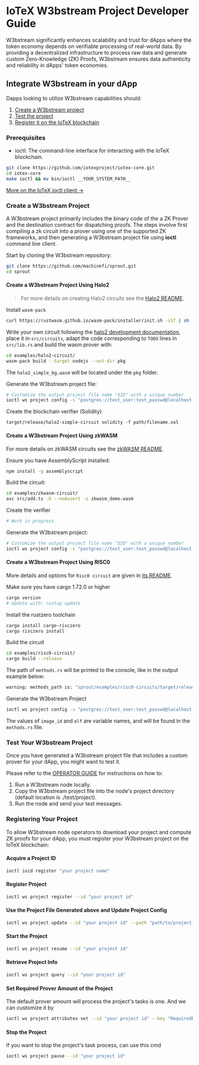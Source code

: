 # IoTeX W3bstream Project Developer Guide

W3bstream significantly enhances scalability and trust for dApps where the token economy depends on verifiable processing of real-world data. By providing a decentralized infrastructure to process raw data and generate custom Zero-Knowledge (ZK) Proofs, W3bstream ensures data authenticity and reliability in dApps' token economies.

## Integrate W3bstream in your dApp

Dapps looking to utilize W3bstream capabilities should:

1. [Create a W3bstream project](#create-a-w3bstream-project)
2. [Test the project](#test-your-w3bstream-project)
3. [Register it on the IoTeX blockchain](#registering-your-project)

### Prerequisites

- ioctl: The command-line interface for interacting with the IoTeX blockchain.

```bash
git clone https://github.com/iotexproject/iotex-core.git
cd iotex-core
make ioctl && mv bin/ioctl __YOUR_SYSTEM_PATH__
```

[More on the IoTeX ioctl client →](https://docs.iotex.io/the-iotex-stack/wallets/command-line-client)

### Create a W3bstream Project

A W3bstream project primarily includes the binary code of the a ZK Prover and the destination contract for dispatching proofs. The steps involve first compiling a zk circuit into a prover using one of the supported ZK frameworks, and then generating a W3bstream project file using **ioctl** command line client.

Start by cloning the W3bstream repository:

```bash
git clone https://github.com/machinefi/sprout.git
cd sprout
```

#### Create a W3bstream Project Using Halo2

>For more details on creating Halo2 circuits see the [Halo2 README](./examples/halo2-circuit/README.md).

Install `wasm-pack`

```bash
curl https://rustwasm.github.io/wasm-pack/installer/init.sh -sSf | sh
```

Write your own circuit following the [halo2 development documentation](https://zcash.github.io/halo2/user/simple-example.html), place it in `src/circuits`, adapt the code corresponding to `TODO` lines in `src/lib.rs` and build the wasm prover with:

```bash
cd examples/halo2-circuit/
wasm-pack build --target nodejs --out-dir pkg
```

The `halo2_simple_bg.wasm` will be located under the `pkg` folder.

Generate the W3bstream project file:

```bash
# Customize the output project file name "$ID" with a unique number
ioctl ws project config -s "postgres://test_user:test_passwd@localhost:5432/test?sslmode=disable" -t "halo2" -i "halo2_wasm_bg.wasm" -c "path/$ID"
```

Create the blockchain verifier (Solidity)

``` shell
target/release/halo2-simple-circuit solidity -f path/filename.sol
```

#### Create a W3bstream Project Using zkWASM

For more details on zkWASM circuits see the [zkWASM README](./examples/zkwasm-circuit/README.md).

Ensure you have AssemblyScript installed:

```bash
npm install -g assemblyscript
```

Build the circuit:

```bash
cd examples/zkwasm-circuit/
asc src/add.ts -O --noAssert -o zkwasm_demo.wasm
```

Create the verifier

```bash
# Work in progress
``````

Generate the W3bstream project:

```bash
# Customize the output project file name "$ID" with a unique number
ioctl ws project config -s "postgres://test_user:test_passwd@localhost:5432/test?sslmode=disable" -t "zkwasm" -i "zkwasm_demo.wasm" -o "path/ID""
```

#### Create a W3bstream Project Using RISC0

More details and options for `Risc0 circuit` are given in [its README](./examples/risc0-circuit/README.md).

Make sure you have cargo 1.72.0 or higher

   ```bash
   cargo version
   # Update with: rustup update
   ```

Install the rustzero toolchain

   ```bash
   cargo install cargo-risczero
   cargo risczero install
   ```

Build the circuit

```bash
cd examples/risc0-circuit/
cargo build --release
```

The path of `methods.rs` will be printed to the console, like in the output example below:  

```bash
warning: methods_path is: "sprout/examples/risc0-circuits/target/release/build/risc0-circuits-5efc4ff59af940ab/out/methods.rs"
```

Generate the W3bstream Project

```bash
ioctl ws project config -s "postgres://test_user:test_passwd@localhost:5432/test?sslmode=disable" -t "risc0" -i "methods.rs" -o "path/filename.json" -e "{\"image_id\":\"RANGE_ID\", \"elf\":\"RANGE_ELF\"}
```

The values of `image_id` and `elf` are variable names, and will be found in the `methods.rs` file.

### Test Your W3bstream Project

Once you have generated a W3bstream project file that includes a custom prover for your dApp, you might want to test it.

Please refer to the [OPERATOR GUIDE](./OPERATOR_GUIDE.md) for instructions on how to:

1. Run a W3bstream node locally.
2. Copy the W3bstream project file into the node's project directory (default location is ./test/project).
3. Run the node and send your test messages.

### Registering Your Project

To allow W3bstream node operators to download your project and compute ZK proofs for your dApp, you must register your W3bstream project on the IoTeX blockchain:

#### Acquire a Project ID

```bash
ioctl ioid register "your project name"
```

#### Register Project

```bash
ioctl ws project register --id "your project id"
```

#### Use the Project File Generated above and Update Project Config

```bash
ioctl ws project update --id "your project id" --path "path/to/project_file"
```

#### Start the Project

```bash
ioctl ws project resume --id "your project id"
```

#### Retrieve Project Info

```bash
ioctl ws project query --id "your project id"
```

#### Set Required Prover Amount of the Project

The default prover amount will process the project's tasks is one. And we can customize it by

```bash
ioctl ws project attributes set --id "your project id" --key "RequiredProverAmount" --val "your expected amount"
```

#### Stop the Project

If you want to stop the project's task process, can use this cmd

```bash
ioctl ws project pause --id "your project id"
```
